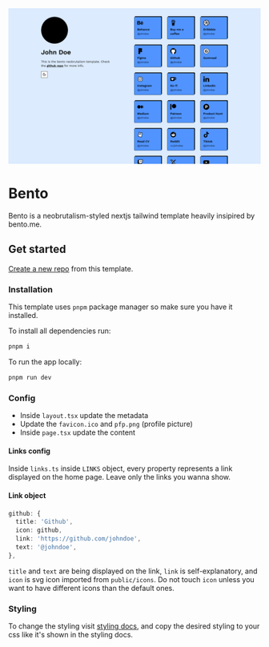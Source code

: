 <img src="public/preview.png" />

# Bento

Bento is a neobrutalism-styled nextjs tailwind template heavily insipired by bento.me.

## Get started

[Create a new repo](https://github.com/neobrutalism-templates/bento/generate) from this template.

### Installation

This template uses `pnpm` package manager so make sure you have it installed.

To install all dependencies run:

```bash
pnpm i
```

To run the app locally:

```bash
pnpm run dev
```

### Config

- Inside `layout.tsx` update the metadata
- Update the `favicon.ico` and `pfp.png` (profile picture)
- Inside `page.tsx` update the content

#### Links config

Inside `links.ts` inside `LINKS` object, every property represents a link displayed on the home page. Leave only the links you wanna show.

#### Link object

```ts
github: {
  title: 'Github',
  icon: github,
  link: 'https://github.com/johndoe',
  text: '@johndoe',
},
```

`title` and `text` are being displayed on the link, `link` is self-explanatory, and `icon` is svg icon imported from `public/icons`. Do not touch `icon` unless you want to have different icons than the default ones.

### Styling

To change the styling visit [styling docs](https://neobrutalism.dev/styling), and copy the desired styling to your css like it's shown in the styling docs.
